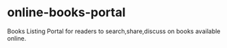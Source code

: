 # online-books-portal
Books Listing Portal for readers to search,share,discuss on books available online.
